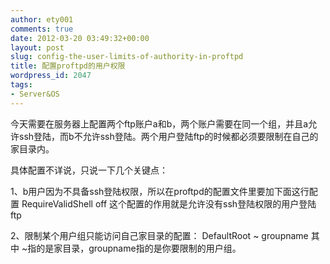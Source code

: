```yaml
---
author: ety001
comments: true
date: 2012-03-20 03:49:32+00:00
layout: post
slug: config-the-user-limits-of-authority-in-proftpd
title: 配置proftpd的用户权限
wordpress_id: 2047
tags:
- Server&OS
---
```


今天需要在服务器上配置两个ftp账户a和b，两个账户需要在同一个组，并且a允许ssh登陆，而b不允许ssh登陆。两个用户登陆ftp的时候都必须要限制在自己的家目录内。

具体配置不详说，只说一下几个关键点：

1、b用户因为不具备ssh登陆权限，所以在proftpd的配置文件里要加下面这行配置
RequireValidShell               off
这个配置的作用就是允许没有ssh登陆权限的用户登陆ftp

2、限制某个用户组只能访问自己家目录的配置：
DefaultRoot    ~ groupname
其中 ~指的是家目录，groupname指的是你要限制的用户组。

